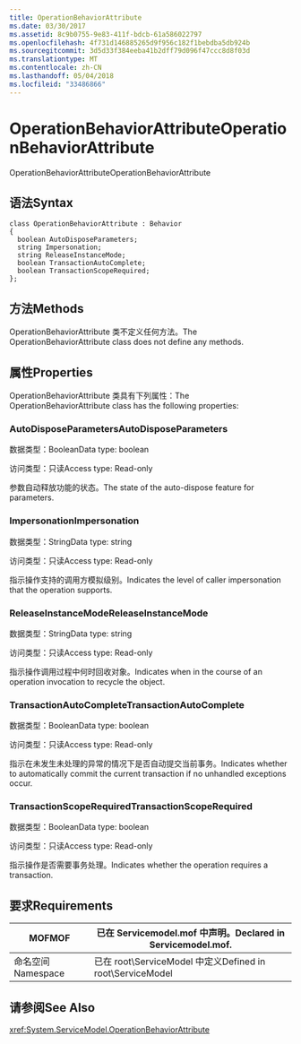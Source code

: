 ```yaml
---
title: OperationBehaviorAttribute
ms.date: 03/30/2017
ms.assetid: 8c9b0755-9e83-411f-bdcb-61a586022797
ms.openlocfilehash: 4f731d146885265d9f956c182f1bebdba5db924b
ms.sourcegitcommit: 3d5d33f384eeba41b2dff79d096f47ccc8d8f03d
ms.translationtype: MT
ms.contentlocale: zh-CN
ms.lasthandoff: 05/04/2018
ms.locfileid: "33486866"
---
```

# <a name="operationbehaviorattribute"></a><span data-ttu-id="a4056-102">OperationBehaviorAttribute</span><span class="sxs-lookup"><span data-stu-id="a4056-102">OperationBehaviorAttribute</span></span>
<span data-ttu-id="a4056-103">OperationBehaviorAttribute</span><span class="sxs-lookup"><span data-stu-id="a4056-103">OperationBehaviorAttribute</span></span>  
  
## <a name="syntax"></a><span data-ttu-id="a4056-104">语法</span><span class="sxs-lookup"><span data-stu-id="a4056-104">Syntax</span></span>  
  
```  
class OperationBehaviorAttribute : Behavior  
{  
  boolean AutoDisposeParameters;  
  string Impersonation;  
  string ReleaseInstanceMode;  
  boolean TransactionAutoComplete;  
  boolean TransactionScopeRequired;  
};  
```  
  
## <a name="methods"></a><span data-ttu-id="a4056-105">方法</span><span class="sxs-lookup"><span data-stu-id="a4056-105">Methods</span></span>  
 <span data-ttu-id="a4056-106">OperationBehaviorAttribute 类不定义任何方法。</span><span class="sxs-lookup"><span data-stu-id="a4056-106">The OperationBehaviorAttribute class does not define any methods.</span></span>  
  
## <a name="properties"></a><span data-ttu-id="a4056-107">属性</span><span class="sxs-lookup"><span data-stu-id="a4056-107">Properties</span></span>  
 <span data-ttu-id="a4056-108">OperationBehaviorAttribute 类具有下列属性：</span><span class="sxs-lookup"><span data-stu-id="a4056-108">The OperationBehaviorAttribute class has the following properties:</span></span>  
  
### <a name="autodisposeparameters"></a><span data-ttu-id="a4056-109">AutoDisposeParameters</span><span class="sxs-lookup"><span data-stu-id="a4056-109">AutoDisposeParameters</span></span>  
 <span data-ttu-id="a4056-110">数据类型：Boolean</span><span class="sxs-lookup"><span data-stu-id="a4056-110">Data type: boolean</span></span>  
  
 <span data-ttu-id="a4056-111">访问类型：只读</span><span class="sxs-lookup"><span data-stu-id="a4056-111">Access type: Read-only</span></span>  
  
 <span data-ttu-id="a4056-112">参数自动释放功能的状态。</span><span class="sxs-lookup"><span data-stu-id="a4056-112">The state of the auto-dispose feature for parameters.</span></span>  
  
### <a name="impersonation"></a><span data-ttu-id="a4056-113">Impersonation</span><span class="sxs-lookup"><span data-stu-id="a4056-113">Impersonation</span></span>  
 <span data-ttu-id="a4056-114">数据类型：String</span><span class="sxs-lookup"><span data-stu-id="a4056-114">Data type: string</span></span>  
  
 <span data-ttu-id="a4056-115">访问类型：只读</span><span class="sxs-lookup"><span data-stu-id="a4056-115">Access type: Read-only</span></span>  
  
 <span data-ttu-id="a4056-116">指示操作支持的调用方模拟级别。</span><span class="sxs-lookup"><span data-stu-id="a4056-116">Indicates the level of caller impersonation that the operation supports.</span></span>  
  
### <a name="releaseinstancemode"></a><span data-ttu-id="a4056-117">ReleaseInstanceMode</span><span class="sxs-lookup"><span data-stu-id="a4056-117">ReleaseInstanceMode</span></span>  
 <span data-ttu-id="a4056-118">数据类型：String</span><span class="sxs-lookup"><span data-stu-id="a4056-118">Data type: string</span></span>  
  
 <span data-ttu-id="a4056-119">访问类型：只读</span><span class="sxs-lookup"><span data-stu-id="a4056-119">Access type: Read-only</span></span>  
  
 <span data-ttu-id="a4056-120">指示操作调用过程中何时回收对象。</span><span class="sxs-lookup"><span data-stu-id="a4056-120">Indicates when in the course of an operation invocation to recycle the object.</span></span>  
  
### <a name="transactionautocomplete"></a><span data-ttu-id="a4056-121">TransactionAutoComplete</span><span class="sxs-lookup"><span data-stu-id="a4056-121">TransactionAutoComplete</span></span>  
 <span data-ttu-id="a4056-122">数据类型：Boolean</span><span class="sxs-lookup"><span data-stu-id="a4056-122">Data type: boolean</span></span>  
  
 <span data-ttu-id="a4056-123">访问类型：只读</span><span class="sxs-lookup"><span data-stu-id="a4056-123">Access type: Read-only</span></span>  
  
 <span data-ttu-id="a4056-124">指示在未发生未处理的异常的情况下是否自动提交当前事务。</span><span class="sxs-lookup"><span data-stu-id="a4056-124">Indicates whether to automatically commit the current transaction if no unhandled exceptions occur.</span></span>  
  
### <a name="transactionscoperequired"></a><span data-ttu-id="a4056-125">TransactionScopeRequired</span><span class="sxs-lookup"><span data-stu-id="a4056-125">TransactionScopeRequired</span></span>  
 <span data-ttu-id="a4056-126">数据类型：Boolean</span><span class="sxs-lookup"><span data-stu-id="a4056-126">Data type: boolean</span></span>  
  
 <span data-ttu-id="a4056-127">访问类型：只读</span><span class="sxs-lookup"><span data-stu-id="a4056-127">Access type: Read-only</span></span>  
  
 <span data-ttu-id="a4056-128">指示操作是否需要事务处理。</span><span class="sxs-lookup"><span data-stu-id="a4056-128">Indicates whether the operation requires a transaction.</span></span>  
  
## <a name="requirements"></a><span data-ttu-id="a4056-129">要求</span><span class="sxs-lookup"><span data-stu-id="a4056-129">Requirements</span></span>  
  
|<span data-ttu-id="a4056-130">MOF</span><span class="sxs-lookup"><span data-stu-id="a4056-130">MOF</span></span>|<span data-ttu-id="a4056-131">已在 Servicemodel.mof 中声明。</span><span class="sxs-lookup"><span data-stu-id="a4056-131">Declared in Servicemodel.mof.</span></span>|  
|---------|-----------------------------------|  
|<span data-ttu-id="a4056-132">命名空间</span><span class="sxs-lookup"><span data-stu-id="a4056-132">Namespace</span></span>|<span data-ttu-id="a4056-133">已在 root\ServiceModel 中定义</span><span class="sxs-lookup"><span data-stu-id="a4056-133">Defined in root\ServiceModel</span></span>|  
  
## <a name="see-also"></a><span data-ttu-id="a4056-134">请参阅</span><span class="sxs-lookup"><span data-stu-id="a4056-134">See Also</span></span>  
 <xref:System.ServiceModel.OperationBehaviorAttribute>
